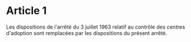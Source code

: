 # Article 1

Les dispositions de l'arrêté du 3 juillet 1963 relatif au contrôle des centres d'adoption sont remplacées par les dispositions du présent arrêté.
